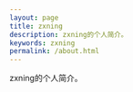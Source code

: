 ```yaml
---
layout: page
title: zxning
description: zxning的个人简介。
keywords: zxning
permalink: /about.html
---
```


zxning的个人简介。
